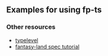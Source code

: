 ## Examples for using fp-ts

### Other resources

- [typelevel](http://typelevel.org/cats/typeclasses.html)
- [fantasy-land spec tutorial](http://www.tomharding.me)